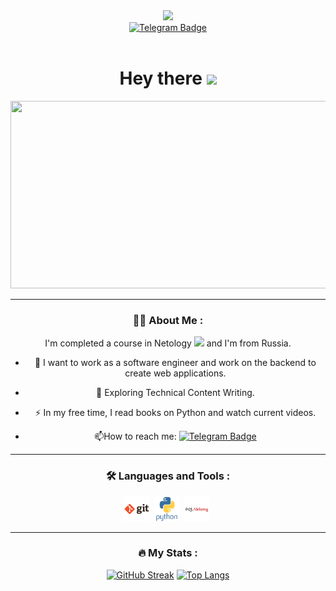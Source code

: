 <div id="header" align="center">
  <img src="https://media.giphy.com/media/coxQHKASG60HrHtvkt/giphy.gif" width="100"/>
</div>
<div id="badges" align="center">
  <a href="https://t.me/Missis_D">
    <img src="https://img.shields.io/badge/Telegram-blue?style=for-the-badge&logo=Telegram&logoColor=white" alt="Telegram Badge"/>
  </a>
  </div>
<div id="badges" align="center">
  <img src="https://komarev.com/ghpvc/?username=VoronovaDA&style=flat-square&color=blue" alt=""/>
<h1 align="center">
  Hey there
  <img src="https://media.giphy.com/media/hvRJCLFzcasrR4ia7z/giphy.gif" width="30px"/>
</h1>
<div>
  <img src="https://media.giphy.com/media/137EaR4vAOCn1S/giphy.gif" width="600" height="300"/>
</div>

---

### :woman_technologist: About Me :
I'm completed a course in Netology <img src="https://media.giphy.com/media/WUlplcMpOCEmTGBtBW/giphy.gif" width="30"> and I'm from Russia.
- :telescope: I want to work as a software engineer and work on the backend to create web applications.

- :seedling: Exploring Technical Content Writing.

- :zap: In my free time, I read books on Python and watch current videos.

- :mailbox:How to reach me: [![Telegram Badge](https://img.shields.io/badge/-Telegram-blue?style=flat&logo=Telegram&logoColor=white)](https://t.me/Missis_D)

---

### :hammer_and_wrench: Languages and Tools :
<div>
  <img src="https://github.com/devicons/devicon/blob/master/icons/git/git-original-wordmark.svg" title="Git" alt="Git" width="40" height="40"/>&nbsp;
  <img src="https://github.com/devicons/devicon/blob/master/icons/python/python-original-wordmark.svg" title="python" alt="python" width="40" height="40"/>&nbsp;
  <img src="https://github.com/devicons/devicon/blob/master/icons/sqlalchemy/sqlalchemy-original-wordmark.svg" title="sqlalchemy" alt="sqlalchemy" width="40" height="40"/>&nbsp;
</div>

---

### :fire: My Stats :
[![GitHub Streak](http://github-readme-streak-stats.herokuapp.com?user=VoronovaDA&theme=dark&background=000000)](https://git.io/streak-stats)
[![Top Langs](https://github-readme-stats.vercel.app/api/top-langs/?username=VoronovaDA&layout=compact&theme=vision-friendly-dark)](https://github.com/anuraghazra/github-readme-stats)
